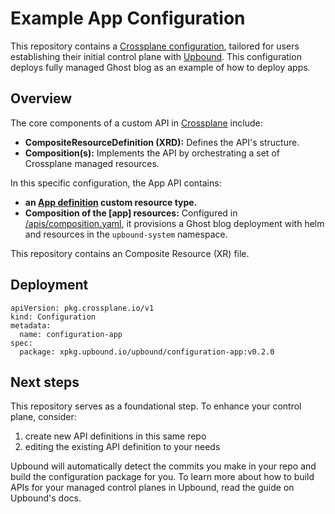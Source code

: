 # Example App Configuration


This repository contains a [Crossplane configuration](https://docs.crossplane.io/latest/concepts/packages/#configuration-packages), tailored for users establishing their initial control plane with [Upbound](https://cloud.upbound.io). This configuration deploys fully managed Ghost blog as an example of how to deploy apps.

## Overview

The core components of a custom API in [Crossplane](https://docs.crossplane.io/latest/getting-started/introduction/) include:

- **CompositeResourceDefinition (XRD):** Defines the API's structure.
- **Composition(s):** Implements the API by orchestrating a set of Crossplane managed resources.

In this specific configuration, the App API contains:

- **an [App definition](/apis/definition.yaml) custom resource type.**
- **Composition of the [app] resources:** Configured in [/apis/composition.yaml](/apis/composition.yaml), it provisions a Ghost blog deployment with helm and resources in the `upbound-system` namespace.

This repository contains an Composite Resource (XR) file.

## Deployment

```shell
apiVersion: pkg.crossplane.io/v1
kind: Configuration
metadata:
  name: configuration-app
spec:
  package: xpkg.upbound.io/upbound/configuration-app:v0.2.0
```

## Next steps

This repository serves as a foundational step. To enhance your control plane, consider:

1. create new API definitions in this same repo
2. editing the existing API definition to your needs

Upbound will automatically detect the commits you make in your repo and build the configuration package for you. To learn more about how to build APIs for your managed control planes in Upbound, read the guide on Upbound's docs.
